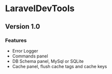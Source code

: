 # LaravelDevTools

## Version 1.0

### Features
- Error Logger
- Commands panel
- DB Schema panel, MySql or SQLite
- Cache panel, flush cache tags and cache keys
